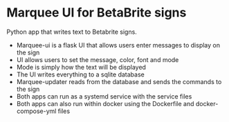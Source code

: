 # Marquee UI for BetaBrite signs

Python app that writes text to Betabrite signs. 

* Marquee-ui is a flask UI that allows users enter messages to display on the sign
* UI allows users to set the message, color, font and mode
* Mode is simply how the text will be displayed
* The UI writes everything to a sqlite database
* Marquee-updater reads from the database and sends the commands to the sign
* Both apps can run as a systemd service with the service files
* Both apps can also run within docker using the Dockerfile and docker-compose-yml files